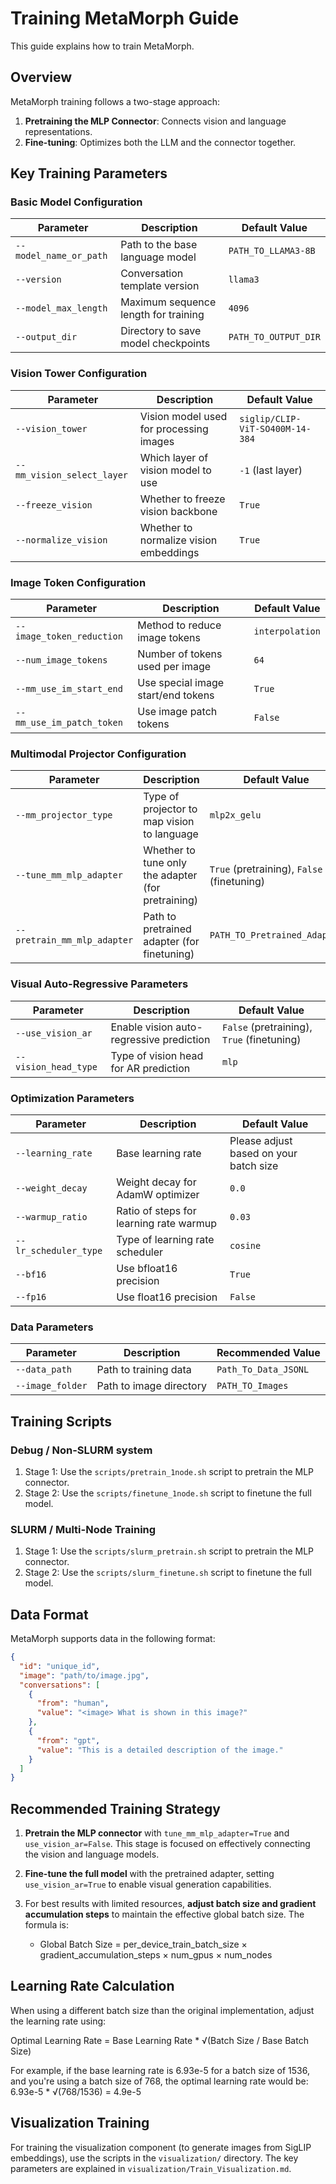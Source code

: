 # Training MetaMorph Guide

This guide explains how to train MetaMorph.

## Overview

MetaMorph training follows a two-stage approach:
1. **Pretraining the MLP Connector**: Connects vision and language representations.
2. **Fine-tuning**: Optimizes both the LLM and the connector together.

## Key Training Parameters

### Basic Model Configuration

| Parameter | Description | Default Value |
|-----------|-------------|------------------|
| `--model_name_or_path` | Path to the base language model | `PATH_TO_LLAMA3-8B` |
| `--version` | Conversation template version | `llama3` |
| `--model_max_length` | Maximum sequence length for training | `4096` |
| `--output_dir` | Directory to save model checkpoints | `PATH_TO_OUTPUT_DIR` |

### Vision Tower Configuration

| Parameter | Description | Default Value |
|-----------|-------------|------------------|
| `--vision_tower` | Vision model used for processing images | `siglip/CLIP-ViT-SO400M-14-384` |
| `--mm_vision_select_layer` | Which layer of vision model to use | `-1` (last layer) |
| `--freeze_vision` | Whether to freeze vision backbone | `True` |
| `--normalize_vision` | Whether to normalize vision embeddings | `True` |

### Image Token Configuration

| Parameter | Description | Default Value |
|-----------|-------------|------------------|
| `--image_token_reduction` | Method to reduce image tokens | `interpolation` |
| `--num_image_tokens` | Number of tokens used per image | `64` |
| `--mm_use_im_start_end` | Use special image start/end tokens | `True` |
| `--mm_use_im_patch_token` | Use image patch tokens | `False` |

### Multimodal Projector Configuration

| Parameter | Description | Default Value |
|-----------|-------------|------------------|
| `--mm_projector_type` | Type of projector to map vision to language | `mlp2x_gelu` |
| `--tune_mm_mlp_adapter` | Whether to tune only the adapter (for pretraining) | `True` (pretraining), `False` (finetuning) |
| `--pretrain_mm_mlp_adapter` | Path to pretrained adapter (for finetuning) | `PATH_TO_Pretrained_Adapter` |

### Visual Auto-Regressive Parameters

| Parameter | Description | Default Value |
|-----------|-------------|------------------|
| `--use_vision_ar` | Enable vision auto-regressive prediction | `False` (pretraining), `True` (finetuning) |
| `--vision_head_type` | Type of vision head for AR prediction | `mlp` |

### Optimization Parameters

| Parameter | Description | Default Value |
|-----------|-------------|------------------|
| `--learning_rate` | Base learning rate | Please adjust based on your batch size|
| `--weight_decay` | Weight decay for AdamW optimizer | `0.0` |
| `--warmup_ratio` | Ratio of steps for learning rate warmup | `0.03` |
| `--lr_scheduler_type` | Type of learning rate scheduler | `cosine` |
| `--bf16` | Use bfloat16 precision | `True` |
| `--fp16` | Use float16 precision | `False` |


### Data Parameters

| Parameter | Description | Recommended Value |
|-----------|-------------|------------------|
| `--data_path` | Path to training data | `Path_To_Data_JSONL` |
| `--image_folder` | Path to image directory | `PATH_TO_Images` |

## Training Scripts

### Debug / Non-SLURM system

1. Stage 1: Use the `scripts/pretrain_1node.sh` script to pretrain the MLP connector.
2. Stage 2: Use the `scripts/finetune_1node.sh` script to finetune the full model.

### SLURM / Multi-Node Training

1. Stage 1: Use the `scripts/slurm_pretrain.sh` script to pretrain the MLP connector.
2. Stage 2: Use the `scripts/slurm_finetune.sh` script to finetune the full model.

## Data Format

MetaMorph supports data in the following format:

```json
{
  "id": "unique_id",
  "image": "path/to/image.jpg",
  "conversations": [
    {
      "from": "human",
      "value": "<image> What is shown in this image?"
    },
    {
      "from": "gpt",
      "value": "This is a detailed description of the image."
    }
  ]
}
```

## Recommended Training Strategy

1. **Pretrain the MLP connector** with `tune_mm_mlp_adapter=True` and `use_vision_ar=False`. This stage is focused on effectively connecting the vision and language models.

2. **Fine-tune the full model** with the pretrained adapter, setting `use_vision_ar=True` to enable visual generation capabilities.

3. For best results with limited resources, **adjust batch size and gradient accumulation steps** to maintain the effective global batch size. The formula is:
   - Global Batch Size = per_device_train_batch_size × gradient_accumulation_steps × num_gpus × num_nodes

## Learning Rate Calculation

When using a different batch size than the original implementation, adjust the learning rate using:

Optimal Learning Rate = Base Learning Rate * √(Batch Size / Base Batch Size)

For example, if the base learning rate is 6.93e-5 for a batch size of 1536, and you're using a batch size of 768, the optimal learning rate would be:
6.93e-5 * √(768/1536) = 4.9e-5

## Visualization Training

For training the visualization component (to generate images from SigLIP embeddings), use the scripts in the `visualization/` directory. The key parameters are explained in `visualization/Train_Visualization.md`.